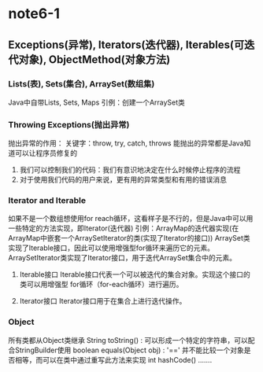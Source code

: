 # note6-1
## Exceptions(异常), Iterators(迭代器), Iterables(可迭代对象), ObjectMethod(对象方法)
### Lists(表), Sets(集合), ArraySet(数组集)
Java中自带Lists, Sets, Maps
引例：创建一个ArraySet类
### Throwing Exceptions(抛出异常)
抛出异常的作用：
关键字：throw, try, catch, throws
能抛出的异常都是Java知道可以让程序员修复的
1. 我们可以控制我们的代码：我们有意识地决定在什么时候停止程序的流程
2. 对于使用我们代码的用户来说，更有用的异常类型和有用的错误消息
### Iterator and Iterable
如果不是一个数组想使用for reach循环，这看样子是不行的，但是Java中可以用一些特定的方法实现，即Iterator(迭代器)
引例：ArrayMap的迭代器实现(在ArrayMap中嵌套一个ArraySetIterator的类(实现了Iterator的接口))
ArraySet类实现了Iterable接口，因此可以使用增强型for循环来遍历它的元素。
ArraySetIterator类实现了Iterator接口，用于迭代ArraySet集合中的元素。

1. Iterable接口
Iterable接口代表一个可以被迭代的集合对象。实现这个接口的类可以用增强型
for循环（for-each循环）进行遍历。

2. Iterator接口
Iterator接口用于在集合上进行迭代操作。

### Object
所有类都从Object类继承
String toString() : 可以形成一个特定的字符串，可以配合StringBuilder使用
boolean equals(Object obj) : '==' 并不能比较一个对象是否相等，而可以在类中通过重写此方法来实现
int hashCode()
.......

